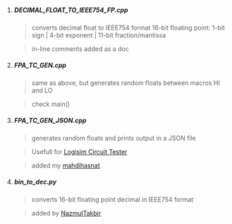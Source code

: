 1) ##### **DECIMAL_FLOAT_TO_IEEE754_FP.cpp**
	
	> converts decimal float to IEEE754 format 16-bit floating point:
		 1-bit sign | 4-bit exponent | 11-bit fraction/mantissa
	
	> in-line comments added as a doc
	


2) ##### **FPA_TC_GEN.cpp**
	
	> same as above, but generates random floats between macros HI and LO
	
	> check main()
	


3) ##### **FPA_TC_GEN_JSON.cpp**

	> generates random floats and prints output in a JSON file
	
	> Usefull for [Logisim Circuit Tester](https://github.com/buetcse17/Logisim-Circuit-Tester)

	> added my [mahdihasnat](https://github.com/mahdihasnat)
	

4) ##### **bin_to_dec.py**

	> converts 16-bit floating point decimal in IEEE754 format
	
	> added by [NazmulTakbir](https://github.com/NazmulTakbir)
	

